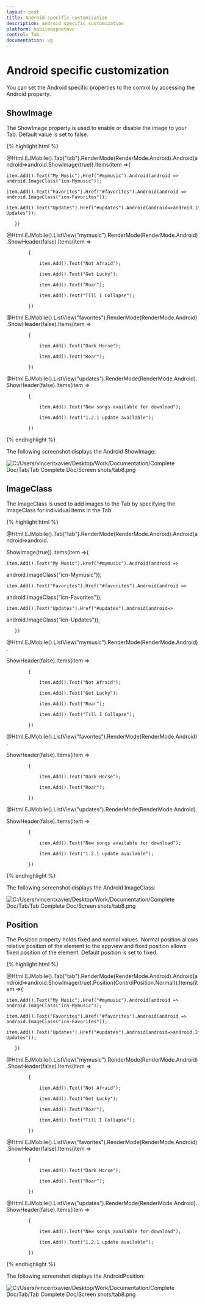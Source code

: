 ```yaml
---
layout: post
title: Android-specific-customization
description: android specific customization
platform: mobileaspnetmvc
control: Tab
documentation: ug
---
```


# Android specific customization

You can set the Android specific properties to the control by accessing the Android property.

## ShowImage

The ShowImage property is used to enable or disable the image to your Tab. Default value is set to false. 

{% highlight html %}

@Html.EJMobile().Tab("tab").RenderMode(RenderMode.Android).Android(android=>android.ShowImage(true)).Items(item =>{

    item.Add().Text("My Music").Href("#mymusic").Android(android => android.ImageClass("icn-Mymusic"));

    item.Add().Text("Favorites").Href("#favorites").Android(android => android.ImageClass("icn-Favorites"));

    item.Add().Text("Updates").Href("#updates").Android(android=>android.ImageClass("icn-Updates"));

       })


<!-- Tab first item -->

@Html.EJMobile().ListView("mymusic").RenderMode(RenderMode.Android).ShowHeader(false).Items(item =>

            {

                item.Add().Text("Not Afraid");

                item.Add().Text("Get Lucky");

                item.Add().Text("Roar");

                item.Add().Text("Till I Collapse");

            })
			

<!-- Tab second item -->

@Html.EJMobile().ListView("favorites").RenderMode(RenderMode.Android).ShowHeader(false).Items(item =>

            {

                item.Add().Text("Dark Horse");

                item.Add().Text("Roar");

            })
			

<!-- Tab third item -->

@Html.EJMobile().ListView("updates").RenderMode(RenderMode.Android).ShowHeader(false).Items(item =>

            {

                item.Add().Text("New songs available for download");

                item.Add().Text("1.2.1 update available");

            })

{% endhighlight %}	

The following screenshot displays the Android ShowImage:

![C:/Users/vincentxavier/Desktop/Work/Documentation/Complete Doc/Tab/Tab Complete Doc/Screen shots/tab8.png](Android-specific-customization_images/Android-specific-customization_img1.png)



## ImageClass

The ImageClass is used to add images to the Tab by specifying the ImageClass for individual items in the Tab. 

{% highlight html %}

@Html.EJMobile().Tab("tab").RenderMode(RenderMode.Android).Android(android=>android.

ShowImage(true)).Items(item =>{

    item.Add().Text("My Music").Href("#mymusic").Android(android => 

android.ImageClass("icn-Mymusic"));

    item.Add().Text("Favorites").Href("#favorites").Android(android => 

android.ImageClass("icn-Favorites"));

    item.Add().Text("Updates").Href("#updates").Android(android=>

android.ImageClass("icn-Updates"));

       })

<!-- Tab first item -->

@Html.EJMobile().ListView("mymusic").RenderMode(RenderMode.Android).

ShowHeader(false).Items(item =>

            {

                item.Add().Text("Not Afraid");

                item.Add().Text("Get Lucky");

                item.Add().Text("Roar");

                item.Add().Text("Till I Collapse");

            })

<!-- Tab second item -->

@Html.EJMobile().ListView("favorites").RenderMode(RenderMode.Android).

ShowHeader(false).Items(item =>

            {

                item.Add().Text("Dark Horse");

                item.Add().Text("Roar");

            })

<!-- Tab third item -->

@Html.EJMobile().ListView("updates").RenderMode(RenderMode.Android).

ShowHeader(false).Items(item =>

            {

                item.Add().Text("New songs available for download");

                item.Add().Text("1.2.1 update available");

            })

{% endhighlight %}	

The following screenshot displays the Android ImageClass:

![C:/Users/vincentxavier/Desktop/Work/Documentation/Complete Doc/Tab/Tab Complete Doc/Screen shots/tab8.png](Android-specific-customization_images/Android-specific-customization_img2.png)



## Position

The Position property holds fixed and normal values. Normal position allows relative position of the element to the appview and fixed position allows fixed position of the element. Default position is set to fixed. 

{% highlight html %}

@Html.EJMobile().Tab("tab").RenderMode(RenderMode.Android).Android(android=>android.ShowImage(true).Position(ControlPosition.Normal)).Items(item =>{

    item.Add().Text("My Music").Href("#mymusic").Android(android => android.ImageClass("icn-Mymusic"));

    item.Add().Text("Favorites").Href("#favorites").Android(android => android.ImageClass("icn-Favorites"));

    item.Add().Text("Updates").Href("#updates").Android(android=>android.ImageClass("icn-Updates"));

       })

<!-- Tab first item -->

@Html.EJMobile().ListView("mymusic").RenderMode(RenderMode.Android).ShowHeader(false).Items(item =>

            {

                item.Add().Text("Not Afraid");

                item.Add().Text("Get Lucky");

                item.Add().Text("Roar");

                item.Add().Text("Till I Collapse");

            })

<!-- Tab second item -->

@Html.EJMobile().ListView("favorites").RenderMode(RenderMode.Android).ShowHeader(false).Items(item =>

            {

                item.Add().Text("Dark Horse");

                item.Add().Text("Roar");

            })

<!-- Tab third item -->

@Html.EJMobile().ListView("updates").RenderMode(RenderMode.Android).ShowHeader(false).Items(item =>

            {

                item.Add().Text("New songs available for download");

                item.Add().Text("1.2.1 update available");

            })

{% endhighlight %}	

The following screenshot displays the AndroidPosition:

![C:/Users/vincentxavier/Desktop/Work/Documentation/Complete Doc/Tab/Tab Complete Doc/Screen shots/tab8.png](Android-specific-customization_images/Android-specific-customization_img3.png)



